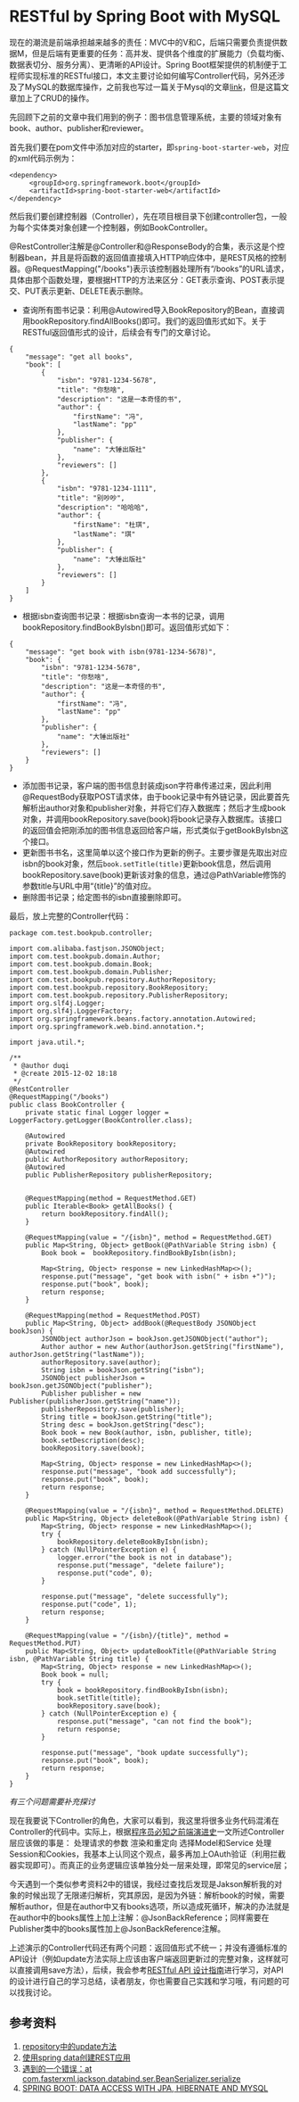 # RESTful by Spring Boot with MySQL

现在的潮流是前端承担越来越多的责任：MVC中的V和C，后端只需要负责提供数据M，但是后端有更重要的任务：高并发、提供各个维度的扩展能力（负载均衡、数据表切分、服务分离）、更清晰的API设计。Spring Boot框架提供的机制便于工程师实现标准的RESTful接口，本文主要讨论如何编写Controller代码，另外还涉及了MySQL的数据库操作，之前我也写过一篇关于Mysql的文章[link](http://www.jianshu.com/p/1b626a6f550e)，但是这篇文章加上了CRUD的操作。

先回顾下之前的文章中我们用到的例子：图书信息管理系统，主要的领域对象有book、author、publisher和reviewer。

首先我们要在pom文件中添加对应的starter，即`spring-boot-starter-web`，对应的xml代码示例为：

```
<dependency>   
     <groupId>org.springframework.boot</groupId>   
     <artifactId>spring-boot-starter-web</artifactId>
</dependency>
```

然后我们要创建控制器（Controller），先在项目根目录下创建controller包，一般为每个实体类对象创建一个控制器，例如BookController。

@RestController注解是@Controller和@ResponseBody的合集，表示这是个控制器bean，并且是将函数的返回值直接填入HTTP响应体中，是REST风格的控制器。@RequestMapping("/books")表示该控制器处理所有“/books”的URL请求，具体由那个函数处理，要根据HTTP的方法来区分：GET表示查询、POST表示提交、PUT表示更新、DELETE表示删除。

- 查询所有图书记录：利用@Autowired导入BookRepository的Bean，直接调用bookRepository.findAllBooks()即可。我们的返回值形式如下。关于RESTful返回值形式的设计，后续会有专门的文章讨论。

```
{
    "message": "get all books",
    "book": [
        {
            "isbn": "9781-1234-5678",
            "title": "你愁啥",
            "description": "这是一本奇怪的书",
            "author": {
                "firstName": "冯",
                "lastName": "pp"
            },
            "publisher": {
                "name": "大锤出版社"
            },
            "reviewers": []
        },
        {
            "isbn": "9781-1234-1111",
            "title": "别吵吵",
            "description": "哈哈哈",
            "author": {
                "firstName": "杜琪",
                "lastName": "琪"
            },
            "publisher": {
                "name": "大锤出版社"
            },
            "reviewers": []
        }
    ]
}
```
- 根据isbn查询图书记录：根据isbn查询一本书的记录，调用bookRepository.findBookByIsbn()即可。返回值形式如下：

```
{
    "message": "get book with isbn(9781-1234-5678)",
    "book": {
        "isbn": "9781-1234-5678",
        "title": "你愁啥",
        "description": "这是一本奇怪的书",
        "author": {
            "firstName": "冯",
            "lastName": "pp"
        },
        "publisher": {
            "name": "大锤出版社"
        },
        "reviewers": []
    }
}
```

- 添加图书记录，客户端的图书信息封装成json字符串传递过来，因此利用@RequestBody获取POST请求体，由于book记录中有外链记录，因此要首先解析出author对象和publisher对象，并将它们存入数据库；然后才生成book对象，并调用bookRepository.save(book)将book记录存入数据库。该接口的返回值会把刚添加的图书信息返回给客户端，形式类似于getBookByIsbn这个接口。
- 更新图书书名，这里简单以这个接口作为更新的例子。主要步骤是先取出对应isbn的book对象，然后`book.setTitle(title)`更新book信息，然后调用bookRepository.save(book)更新该对象的信息，通过@PathVariable修饰的参数title与URL中用“{title}”的值对应。
- 删除图书记录；给定图书的isbn直接删除即可。

最后，放上完整的Controller代码：

```
package com.test.bookpub.controller;

import com.alibaba.fastjson.JSONObject;
import com.test.bookpub.domain.Author;
import com.test.bookpub.domain.Book;
import com.test.bookpub.domain.Publisher;
import com.test.bookpub.repository.AuthorRepository;
import com.test.bookpub.repository.BookRepository;
import com.test.bookpub.repository.PublisherRepository;
import org.slf4j.Logger;
import org.slf4j.LoggerFactory;
import org.springframework.beans.factory.annotation.Autowired;
import org.springframework.web.bind.annotation.*;

import java.util.*;

/**
 * @author duqi
 * @create 2015-12-02 18:18
 */
@RestController
@RequestMapping("/books")
public class BookController {
    private static final Logger logger = LoggerFactory.getLogger(BookController.class);

    @Autowired
    private BookRepository bookRepository;
    @Autowired
    public AuthorRepository authorRepository;
    @Autowired
    public PublisherRepository publisherRepository;


    @RequestMapping(method = RequestMethod.GET)
    public Iterable<Book> getAllBooks() {
        return bookRepository.findAll();
    }

    @RequestMapping(value = "/{isbn}", method = RequestMethod.GET)
    public Map<String, Object> getBook(@PathVariable String isbn) {
        Book book =  bookRepository.findBookByIsbn(isbn);

        Map<String, Object> response = new LinkedHashMap<>();
        response.put("message", "get book with isbn(" + isbn +")");
        response.put("book", book);
        return response;
    }

    @RequestMapping(method = RequestMethod.POST)
    public Map<String, Object> addBook(@RequestBody JSONObject bookJson) {
        JSONObject authorJson = bookJson.getJSONObject("author");
        Author author = new Author(authorJson.getString("firstName"), authorJson.getString("lastName"));
        authorRepository.save(author);
        String isbn = bookJson.getString("isbn");
        JSONObject publisherJson = bookJson.getJSONObject("publisher");
        Publisher publisher = new Publisher(publisherJson.getString("name"));
        publisherRepository.save(publisher);
        String title = bookJson.getString("title");
        String desc = bookJson.getString("desc");
        Book book = new Book(author, isbn, publisher, title);
        book.setDescription(desc);
        bookRepository.save(book);

        Map<String, Object> response = new LinkedHashMap<>();
        response.put("message", "book add successfully");
        response.put("book", book);
        return response;
    }

    @RequestMapping(value = "/{isbn}", method = RequestMethod.DELETE)
    public Map<String, Object> deleteBook(@PathVariable String isbn) {
        Map<String, Object> response = new LinkedHashMap<>();
        try {
            bookRepository.deleteBookByIsbn(isbn);
        } catch (NullPointerException e) {
            logger.error("the book is not in database");
            response.put("message", "delete failure");
            response.put("code", 0);
        }

        response.put("message", "delete successfully");
        response.put("code", 1);
        return response;
    }

    @RequestMapping(value = "/{isbn}/{title}", method = RequestMethod.PUT)
    public Map<String, Object> updateBookTitle(@PathVariable String isbn, @PathVariable String title) {
        Map<String, Object> response = new LinkedHashMap<>();
        Book book = null;
        try {
            book = bookRepository.findBookByIsbn(isbn);
            book.setTitle(title);
            bookRepository.save(book);
        } catch (NullPointerException e) {
            response.put("message", "can not find the book");
            return response;
        }

        response.put("message", "book update successfully");
        response.put("book", book);
        return response;
    }
}
```

*有三个问题需要补充探讨*

现在我要说下Controller的角色，大家可以看到，我这里将很多业务代码混淆在Controller的代码中。实际上，根据[程序员必知之前端演进史](http://segmentfault.com/a/1190000003973286)一文所述Controller层应该做的事是：  处理请求的参数 渲染和重定向 选择Model和Service 处理Session和Cookies，我基本上认同这个观点，最多再加上OAuth验证（利用拦截器实现即可）。而真正的业务逻辑应该单独分处一层来处理，即常见的service层；

今天遇到一个类似参考资料2中的错误，我经过查找后发现是Jakson解析我的对象的时候出现了无限递归解析，究其原因，是因为外链：解析book的时候，需要解析author，但是在author中又有books选项，所以造成死循环，解决的办法就是在author中的books属性上加上注解：@JsonBackReference；同样需要在Publisher类中的books属性加上@JsonBackReference注解。

上述演示的Controller代码还有两个问题：返回值形式不统一；并没有遵循标准的API设计（例如update方法实际上应该由客户端返回更新过的完整对象，这样就可以直接调用save方法），后续，我会参考[RESTful API 设计指南](http://www.ruanyifeng.com/blog/2014/05/restful_api.html)进行学习，对API的设计进行自己的学习总结，读者朋友，你也需要自己实践和学习哦，有问题的可以找我讨论。

## 参考资料

1. [repository中的update方法](http://stackoverflow.com/questions/24420572/update-or-saveorupdate-in-crudrespository-is-there-any-options-available)
2. [使用spring data创建REST应用](https://crate.io/blog/using-sprint-data-crate-with-your-java-rest-application/)
3. [遇到的一个错误：at com.fasterxml.jackson.databind.ser.BeanSerializer.serialize](http://stackoverflow.com/questions/23055801/jackson-annotations-not-used-with-spring-boot)
4. [SPRING BOOT: DATA ACCESS WITH JPA, HIBERNATE AND MYSQL](http://blog.netgloo.com/2014/10/06/spring-boot-data-access-with-jpa-hibernate-and-mysql/)
